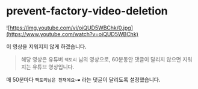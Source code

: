 # prevent-factory-video-deletion

![https://img.youtube.com/vi/oiQUD5WBChk/0.jpg](https://www.youtube.com/watch?v=oiQUD5WBChk)

이 영상을 지워지지 않게 하겠습니다.

> 해당 영상은 유튜버 `팩토리` 님의 영상으로, 60분동안 댓글이 달리지 않으면 지워지는 유튜브 영상입니다.

매 50분마다 `팩토리님은 천재에요~❤️` 라는 댓글이 달리도록 설정했습니다.
